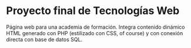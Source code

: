 # Proyecto final de Tecnologías Web

Página web para una academia de formación. Integra contenido dinámico HTML generado con PHP (estilizado con CSS, of course) y con conexión directa con base de datos SQL.
